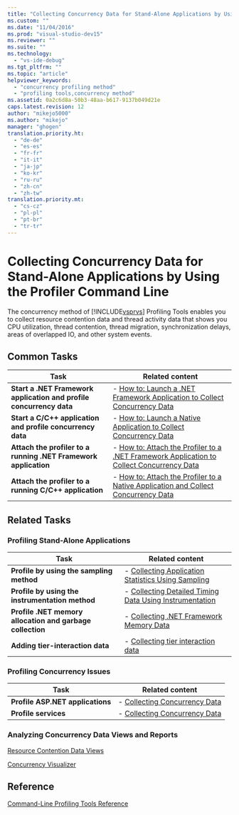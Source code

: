 ```yaml
---
title: "Collecting Concurrency Data for Stand-Alone Applications by Using the Profiler Command Line | Microsoft Docs"
ms.custom: ""
ms.date: "11/04/2016"
ms.prod: "visual-studio-dev15"
ms.reviewer: ""
ms.suite: ""
ms.technology: 
  - "vs-ide-debug"
ms.tgt_pltfrm: ""
ms.topic: "article"
helpviewer_keywords: 
  - "concurrency profiling method"
  - "profiling tools,concurrency method"
ms.assetid: 0a2c6d8a-50b3-48aa-b617-9137b049d21e
caps.latest.revision: 12
author: "mikejo5000"
ms.author: "mikejo"
manager: "ghogen"
translation.priority.ht: 
  - "de-de"
  - "es-es"
  - "fr-fr"
  - "it-it"
  - "ja-jp"
  - "ko-kr"
  - "ru-ru"
  - "zh-cn"
  - "zh-tw"
translation.priority.mt: 
  - "cs-cz"
  - "pl-pl"
  - "pt-br"
  - "tr-tr"
---
```

# Collecting Concurrency Data for Stand-Alone Applications by Using the Profiler Command Line
The concurrency method of [!INCLUDE[vsprvs](../code-quality/includes/vsprvs_md.md)] Profiling Tools enables you to collect resource contention data and thread activity data that shows you CPU utilization, thread contention, thread migration, synchronization delays, areas of overlapped IO, and other system events.  
  
## Common Tasks  
  
|Task|Related content|  
|----------|---------------------|  
|**Start a .NET Framework application and profile concurrency data**|-   [How to: Launch a .NET Framework Application to Collect Concurrency Data](../profiling/how-to-launch-a-stand-alone-dotnet-framework-application-with-the-profiler-to-collect-concurrency-data-by-using-the-command-line.md)|  
|**Start a C/C++ application and profile concurrency data**|-   [How to: Launch a Native Application to Collect Concurrency Data](../profiling/how-to-launch-a-stand-alone-native-application-with-the-profiler-to-collect-concurrency-data-by-using-the-command-line.md)|  
|**Attach the profiler to a running .NET Framework application**|-   [How to: Attach the Profiler to a .NET Framework Application to Collect Concurrency Data](../profiling/how-to-attach-the-profiler-to-a-dotnet-framework-stand-alone-application-to-collect-concurrency-data-by-using-the-command-line.md)|  
|**Attach the profiler to a running C/C++ application**|-   [How to: Attach the Profiler to a Native Application and Collect Concurrency Data](../profiling/how-to-attach-the-profiler-to-a-native-stand-alone-application-and-collect-concurrency-data-by-using-the-command-line.md)|  
  
## Related Tasks  
  
### Profiling Stand-Alone Applications  
  
|Task|Related content|  
|----------|---------------------|  
|**Profile by using the sampling method**|-   [Collecting Application Statistics Using Sampling](../profiling/collecting-application-statistics-for-stand-alone-applications-by-using-the-profiler-command-line.md)|  
|**Profile by using the instrumentation method**|-   [Collecting Detailed Timing Data Using Instrumentation](../profiling/collecting-detailed-timing-data-for-a-stand-alone-application-by-using-the-profiler-command-line.md)|  
|**Profile .NET memory allocation and garbage collection**|-   [Collecting .NET Framework Memory Data](../profiling/collecting-dotnet-framework-memory-data-for-stand-alone-applications-by-using-the-profiler-command-line.md)|  
|**Adding tier-interaction data**|-   [Collecting tier interaction data](../profiling/adding-tier-interaction-data-from-the-command-line.md)|  
  
### Profiling Concurrency Issues  
  
|Task|Related content|  
|----------|---------------------|  
|**Profile ASP.NET applications**|-   [Collecting Concurrency Data](../profiling/collecting-concurrency-data-for-an-aspnet-web-application-using-the-profiler-command-line.md)|  
|**Profile services**|-   [Collecting Concurrency Data](../profiling/collecting-concurrency-data-for-a-service-by-using-the-profiler-command-line.md)|  
  
### Analyzing Concurrency Data Views and Reports  
 [Resource Contention Data Views](../profiling/resource-contention-data-views.md)  
  
 [Concurrency Visualizer](../profiling/concurrency-visualizer.md)  
  
## Reference  
 [Command-Line Profiling Tools Reference](../profiling/command-line-profiling-tools-reference.md)